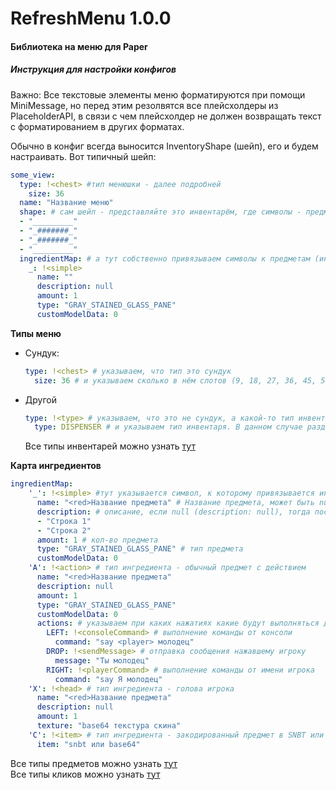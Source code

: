 # RefreshMenu 1.0.0
#### Библиотека на меню для Paper
##### Инструкция для настройки конфигов

Важно: Все текстовые элементы меню форматируются при помощи MiniMessage, но перед этим резолвятся все плейсхолдеры из PlaceholderAPI, в связи с чем плейсхолдер не должен возвращать текст с форматированием в других форматах.

Обычно в конфиг всегда выносится InventoryShape (шейп), его и будем настраивать. Вот типичный шейп:

```yaml
some_view:
  type: !<chest> #тип менюшки - далее подробней
    size: 36
  name: "Название меню"
  shape: # сам шейп - представляйте это инвентарём, где символы - предметы
  - "_________"
  - "_#######_"
  - "_#######_"
  - "_________"
  ingredientMap: # а тут собственно привязываем символы к предметам (ингредиентам) - далее подробней
    _: !<simple> 
      name: ""
      description: null
      amount: 1
      type: "GRAY_STAINED_GLASS_PANE"
      customModelData: 0
```

**Типы меню**

- Сундук:
    ```yaml
    type: !<chest> # указываем, что тип это сундук
      size: 36 # и указываем сколько в нём слотов (9, 18, 27, 36, 45, 54)
    ```
- Другой
    ```yaml
    type: !<type> # указываем, что это не сундук, а какой-то тип инвентаря
      type: DISPENSER # и указываем тип инвентаря. В данном случае раздатчик
    ```
  Все типы инвентарей можно узнать [тут](https://hub.spigotmc.org/javadocs/bukkit/org/bukkit/event/inventory/InventoryType.html)

**Карта ингредиентов**

```yaml
ingredientMap: 
    '_': !<simple> #тут указывается символ, к которому привязывается ингредиент, и его тип  
      name: "<red>Название предмета" # Название предмета, может быть null, если не нужно изменять
      description: # описание, если null (description: null), тогда последующие строчки не указываются 
      - "Строка 1"
      - "Строка 2"
      amount: 1 # кол-во предмета
      type: "GRAY_STAINED_GLASS_PANE" # тип предмета
      customModelData: 0
    'A': !<action> # тип ингредиента - обычный предмет с действием
      name: "<red>Название предмета"
      description: null
      amount: 1
      type: "GRAY_STAINED_GLASS_PANE"
      customModelData: 0
      actions: # указываем при каких нажатиях какие будут выполняться действия
        LEFT: !<consoleCommand> # выполнение команды от консоли
          command: "say <player> молодец"
        DROP: !<sendMessage> # отправка сообщения нажавшему игроку
          message: "Ты молодец"
        RIGHT: !<playerCommand> # выполнение команды от имени игрока
          command: "say Я молодец"
    'X': !<head> # тип ингредиента - голова игрока
      name: "<red>Название предмета" 
      description: null
      amount: 1
      texture: "base64 текстура скина"
    'C': !<item> # тип ингредиента - закодированный предмет в SNBT или Base64
      item: "snbt или base64"

```
Все типы предметов можно узнать [тут](https://hub.spigotmc.org/javadocs/spigot/org/bukkit/Material.html)\
Все типы кликов можно узнать [тут](https://hub.spigotmc.org/javadocs/bukkit/org/bukkit/event/inventory/ClickType.html)